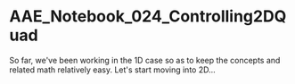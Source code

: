 # AAE_Notebook_024_Controlling2DQuad
So far, we've been working in the 1D case so as to keep the concepts and related math relatively easy. Let's start moving into 2D...
